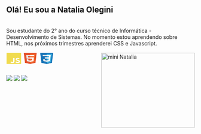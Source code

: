 ## Olá! Eu sou a Natalia Olegini
<!-- README inspired by Youtube Rafaella Ballerini -->


<div style="display: inline_block"><br>
  Sou estudante do 2° ano do curso técnico de Informática - Desenvolvimento de Sistemas. No momento estou aprendendo sobre HTML, nos próximos trimestres aprenderei CSS e Javascript. <br><br>
  <img align="center" title="Java Script" height="30" width="40" src="https://raw.githubusercontent.com/devicons/devicon/master/icons/javascript/javascript-plain.svg">
  <img align="center" title="HTML" height="30" width="40" src="https://raw.githubusercontent.com/devicons/devicon/master/icons/html5/html5-original.svg">
  <img align="center" title="CSS" height="30" width="40" src="https://raw.githubusercontent.com/devicons/devicon/master/icons/css3/css3-original.svg">
   <img align="right" title="mini Natalia" height="200" width="250" src="https://github.com/NataliaOlegini73/NataliaOlegini73/assets/149552687/9a6ea68f-de89-4425-93fc-f55c81aa2935">
</div>
  
  ##
 
<div> 
  <a href="https://www.instagram.com/natalia_olegini73?igsh=MTM2bWthMDBpeHptYQ==" target="_blank"><img src="https://img.shields.io/badge/-Instagram-%23E4405F?style=for-the-badge&logo=instagram&logoColor=blue" target="_blank"></a> 
  <a href = "mailto:nataliaolegini73@gmail.com"><img src="https://img.shields.io/badge/-Gmail-%23333?style=for-the-badge&logo=gmail&logoColor=red" target="_blank"></a>
  <a href="https://www.linkedin.com/in/natalia-olegini-1436422b8" target="_blank"><img src="https://img.shields.io/badge/-LinkedIn-%230077B5?style=for-the-badge&logo=linkedin&logoColor=grey" target="_blank"></a> 
  
</div>
